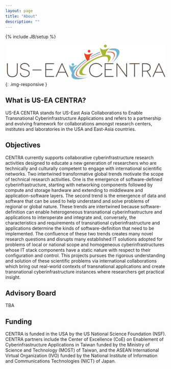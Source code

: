 ```yaml
---
layout: page
title: "About"
description: ""
---
```


{% include JB/setup %}

![](us-ea-centra-logo.png){: .img-responsive }

## What is US-EA CENTRA?

US-EA CENTRA stands for US-East Asia Collaborations to Enable Transnational Cyberinfrastructure Applications and refers to a partnership and evolving framework for collaborations amongst research centers, institutes and laboratories in the USA and East-Asia countries.

## Objectives

CENTRA currently supports collaborative cyberinfrastructure research activities designed to educate a new generation of
researchers who are technically and culturally competent to engage with international scientific networks. Two intertwined transformative global trends motivate the scope of technical research activities. One is the emergence of software-defined cyberinfrastructure, starting with networking components followed by compute and storage hardware and extending to middleware and application-software layers. The second trend is the emergence of data and software that can be used to help understand and solve problems of regional or global nature. These trends are intertwined because software-definition can enable heterogeneous transnational cyberinfrastructure and applications to interoperate and integrate and, conversely, the characteristics and requirements of transnational cyberinfrastructure and applications determine the kinds of software-definition that need to be implemented. The confluence of these two trends creates many novel research questions and disrupts many established IT solutions adopted for problems of local or national scope and homogeneous cyberinfrastructures whose IT stack components have a static nature with respect to their configuration and control. This projects pursues the rigorous understanding and solution of these scientific problems via international collaborations which bring out real-world contexts of transnational applications and create transnational cyberinfrastructure instances where researchers get practical insight.

## Advisory Board

TBA

## Funding

CENTRA is funded in the USA by the US National Science Foundation (NSF). CENTRA partners include the Center of Excellence (CoE) on Enablement of Cyberinfrastructure Applications in Taiwan funded by the Ministry of Science and Technology (MOST) of Taiwan, and the ASEAN International Virtual Organization (IVO) funded by the National Institute of Information and Communications Technologies (NICT) of Japan.


